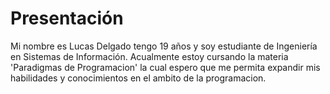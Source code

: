 # Presentación
Mi nombre es Lucas Delgado tengo 19 años y soy estudiante de Ingeniería en Sistemas de Información.
Acualmente estoy cursando la materia 'Paradigmas de Programacion' la cual espero que me permita expandir mis habilidades y conocimientos en el ambito de la programacion.



